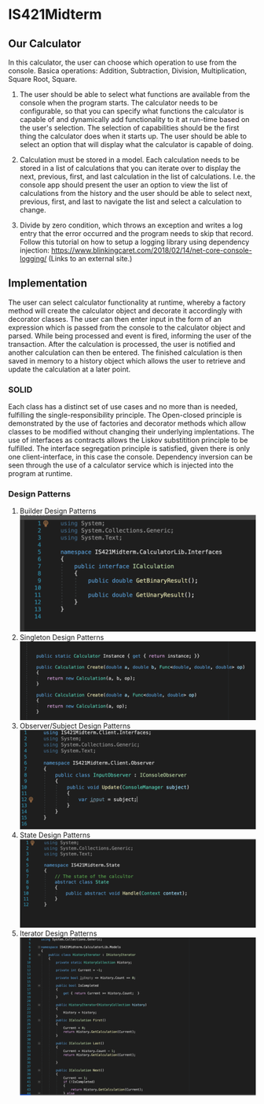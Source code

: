 # IS421Midterm


## Our Calculator 
In this calculator, the user can choose which operation to use from the console. Basica operations: Addition, Subtraction, Division, Multiplication, Square Root, Square. 

1.  The user should be able to select what functions are available from the console when the program starts.  The calculator needs to be configurable, so that you can specify what functions the calculator is capable of and dynamically add functionality to it at run-time based on the user's selection.  The selection of capabilities should be the first thing the calculator does when it starts up.   The user should be able to select an option that will display what the calculator is capable of doing.

2.  Calculation must be stored in a model.  Each calculation needs to be stored in a list of calculations that you can iterate over to display the next, previous, first, and last calculation in the list of calculations.  I.e. the console app should present the user an option to view the list of calculations from the history and the user should be able to select next, previous, first, and last to navigate the list and select a calculation to change.  

3.  Divide by zero condition, which throws an exception and writes a log entry that the error occurred and the program needs to skip that record.  Follow this tutorial on how to setup a logging library using dependency injection: https://www.blinkingcaret.com/2018/02/14/net-core-console-logging/ (Links to an external site.)

## Implementation

The user can select calculator functionality at runtime, whereby a factory method will create the calculator object and decorate it accordingly with decorator classes. The user can then enter input in the form of an expression which is passed from the console to the calculator object and parsed. While being processed and event is fired, informing the user of the transaction. After the calculation is processed, the user is notified and another calculation can then be entered. The finished calculation is then saved in memory to a history object which allows the user to retrieve and update the calculation at a later point. 

### SOLID 

Each class has a distinct set of use cases and no more than is needed, fulfilling the single-responsibility principle. The Open-closed principle is demonstrated by the use of factories and decorator methods which allow classes to be modified without changing their underlying implentations. The use of interfaces as contracts allows the Liskov substitition principle to be fulfilled. The interface segregation principle is satisfied, given there is only one client-interface, in this case the console. Dependency inversion can be seen through the use of a calculator service which is injected into the program at runtime.

### Design Patterns 

1. Builder Design Patterns
![Test Image 1](CalculatorLib/img/Builders.png)
2. Singleton Design Patterns
![Test Image 1](CalculatorLib/img/Singleton.png)
3. Observer/Subject Design Patterns
![Test Image 1](CalculatorLib/img/Observer.png)
4. State Design Patterns
![Test Image 1](CalculatorLib/img/State.png)
5. Iterator Design Patterns
![Test Image 1](CalculatorLib/img/Iterator.png)

